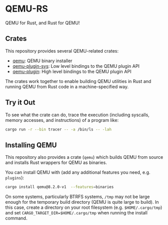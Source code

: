# QEMU-RS

QEMU for Rust, and Rust for QEMU!

## Crates

This repository provides several QEMU-related crates:

* [qemu](https://github.com/novafacing/qemu-rs/tree/main/qemu): QEMU binary installer
* [qemu-plugin-sys](https://github.com/novafacing/qemu-rs/tree/main/qemu-plugin-sys): Low level bindings to the QEMU plugin API
* [qemu-plugin](https://github.com/novafacing/qemu-rs/tree/main/qemu-plugin): High level bindings to the QEMU plugin API

The crates work together to enable building QEMU utilities in Rust and running QEMU from
Rust code in a machine-specified way.


## Try it Out

To see what the crate can do, trace the execution (including syscalls, memory accesses,
and instructions) of a program like:

```sh
cargo run -r --bin tracer -- -a /bin/ls -- -lah
```

## Installing QEMU

This repository also provides a crate (`qemu`) which builds QEMU from source and
installs Rust wrappers for QEMU as binaries.

You can install QEMU with (add any additional features you need, e.g. `plugins`):

```sh
cargo install qemu@8.2.0-v1  --features=binaries
```

On some systems, particularly BTRFS systems, `/tmp` may not be large enough for the
temporary build directory (QEMU is quite large to build). In this case, create a
directory on your root filesystem (e.g. `$HOME/.cargo/tmp`) and set
`CARGO_TARGET_DIR=$HOME/.cargo/tmp` when running the install command.